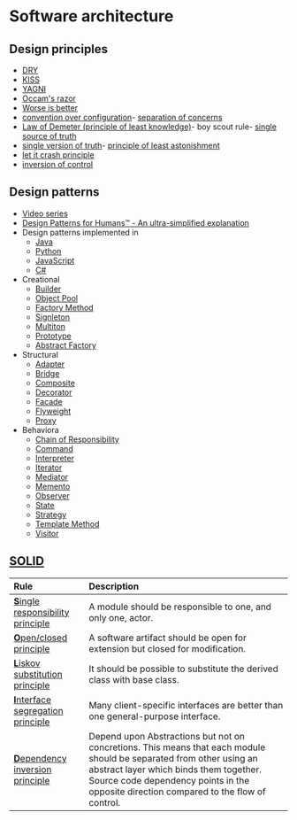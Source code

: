 # Software architecture

## Design principles

- [DRY](https://en.wikipedia.org/wiki/Don%27t_repeat_yourself)
- [KISS](https://en.wikipedia.org/wiki/KISS_principle)
- [YAGNI](https://en.wikipedia.org/wiki/You_aren%27t_gonna_need_it)
- [Occam's razor](https://en.wikipedia.org/wiki/Occam%27s_razor)
- [Worse is better](https://en.wikipedia.org/wiki/Worse_is_better)
- [convention over configuration](https://en.wikipedia.org/wiki/Convention_over_configuration)- [separation of concerns](https://en.wikipedia.org/wiki/Separation_of_concerns)
- [Law of Demeter (principle of least knowledge)](https://en.wikipedia.org/wiki/Law_of_Demeter)- boy scout rule- [single source of truth](https://en.wikipedia.org/wiki/Single_source_of_truth)
- [single version of truth](https://en.wikipedia.org/wiki/Single_version_of_the_truth)- [principle of least astonishment](https://en.wikipedia.org/wiki/Principle_of_least_astonishment)
- [let it crash principle](https://en.wikipedia.org/wiki/Crash-only_software)
- [inversion of control](https://en.wikipedia.org/wiki/Inversion_of_control)

## Design patterns


- [Video series](https://www.youtube.com/playlist?list=PLF206E906175C7E07)
- [Design Patterns for Humans™ - An ultra-simplified explanation](https://github.com/kamranahmedse/design-patterns-for-humans)
- Design patterns implemented in
    - [Java](https://github.com/iluwatar/java-design-patterns)
    - [Python](https://github.com/faif/python-patterns)
    - [JavaScript](https://github.com/tcorral/Design-Patterns-in-Javascript)
    - [C#](https://github.com/abishekaditya/DesignPatterns)
- Creational 
    - [Builder](https://refactoring.guru/design-patterns/builder)
    - [Object Pool](https://en.wikipedia.org/wiki/Object_pool_pattern)
    - [Factory Method](https://refactoring.guru/design-patterns/factory-method)
    - [Signleton](https://refactoring.guru/design-patterns/singleton)
    - [Multiton](https://en.wikipedia.org/wiki/Multiton_pattern)
    - [Prototype](https://refactoring.guru/design-patterns/prototype)
    - [Abstract Factory](https://refactoring.guru/design-patterns/abstract-factory)
- Structural
    - [Adapter](https://refactoring.guru/design-patterns/adapter)
    - [Bridge](https://refactoring.guru/design-patterns/bridge)
    - [Composite](https://refactoring.guru/design-patterns/composite)
    - [Decorator](https://refactoring.guru/design-patterns/decorator)
    - [Facade](https://refactoring.guru/design-patterns/facade)
    - [Flyweight](https://refactoring.guru/design-patterns/flyweight)
    - [Proxy](https://refactoring.guru/design-patterns/proxy)
- Behaviora
    - [Chain of Responsibility](https://refactoring.guru/design-patterns/chain-of-responsibility)
    - [Command](https://refactoring.guru/design-patterns/command)
    - [Interpreter](https://en.wikipedia.org/wiki/Interpreter_pattern)
    - [Iterator](https://refactoring.guru/design-patterns/iterator)
    - [Mediator](https://refactoring.guru/design-patterns/mediator)
    - [Memento](https://refactoring.guru/design-patterns/memento)
    - [Observer](https://refactoring.guru/design-patterns/observer)
    - [State](https://refactoring.guru/design-patterns/state)
    - [Strategy](https://refactoring.guru/design-patterns/strategy)
    - [Template Method](https://refactoring.guru/design-patterns/template-method)
    - [Visitor](https://refactoring.guru/design-patterns/visitor)

## [SOLID](https://en.wikipedia.org/wiki/SOLID_(object-oriented_design))

|Rule|Description|
|:--|:--|
|[**S**ingle responsibility principle](https://en.wikipedia.org/wiki/Single_responsibility_principle)|A module should be responsible to one, and only one, actor.|
|[**O**pen/closed principle](https://en.wikipedia.org/wiki/Open/closed_principle)|A software artifact should be open for extension but closed for modification.|
|[**L**iskov substitution principle](https://en.wikipedia.org/wiki/Liskov_substitution_principle)|It should be possible to substitute the derived class with base class.|
|[**I**nterface segregation principle](https://en.wikipedia.org/wiki/Interface_segregation_principle)|Many client-specific interfaces are better than one general-purpose interface.|
|[**D**ependency inversion principle](https://en.wikipedia.org/wiki/Dependency_inversion_principle)|Depend upon Abstractions but not on concretions. This means that each module should be separated from other using an abstract layer which binds them together. Source code dependency points in the opposite direction compared to the flow of control.|
